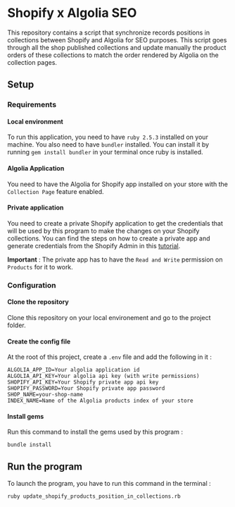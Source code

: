 # Shopify x Algolia SEO
This repository contains a script that synchronize records positions in collections between Shopify and Algolia for SEO purposes.
This script goes through all the shop published collections and update manually the product orders of these collections to match the order rendered by Algolia on the collection pages.

## Setup

### Requirements

#### Local environment
To run this application, you need to have `ruby 2.5.3` installed on your machine.
You also need to have `bundler` installed. You can install it by running `gem install bundler` in your terminal once ruby is installed.

#### Algolia Application

You need to have the Algolia for Shopify app installed on your store with the `Collection Page` feature enabled.

#### Private application

You need to create a private Shopify application to get the credentials that will be used by this program to make the changes on your Shopify collections.
You can find the steps on how to create a private app and generate credentials from the Shopify Admin in this [tutorial](https://shopify.dev/tutorials/authenticate-a-private-app-with-shopify-admin).

**Important** :
The private app has to have the `Read and Write` permission on `Products` for it to work.

### Configuration

#### Clone the repository
Clone this repository on your local environement and go to the project folder.

#### Create the config file
At the root of this project, create a `.env` file and add the following in it :
```
ALGOLIA_APP_ID=Your algolia application id
ALGOLIA_API_KEY=Your algolia api key (with write permissions)
SHOPIFY_API_KEY=Your Shopify private app api key
SHOPIFY_PASSWORD=Your Shopify private app password
SHOP_NAME=your-shop-name
INDEX_NAME=Name of the Algolia products index of your store
```

#### Install gems
Run this command to install the gems used by this program :
```
bundle install
```

## Run the program

To launch the program, you have to run this command in the terminal :
```
ruby update_shopify_products_position_in_collections.rb
```
